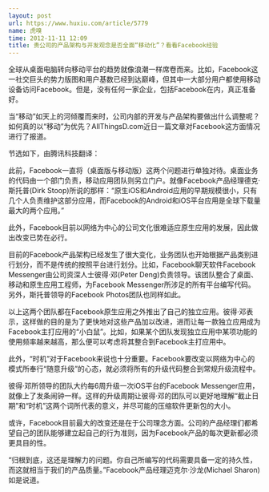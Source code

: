 ```yaml
---
layout: post
url: https://www.huxiu.com/article/5779
name: 虎嗅
time: 2012-11-11 12:09
title: 贵公司的产品架构与开发观念是否全面“移动化”？看看Facebook经验
---
```

全球从桌面电脑转向移动平台的趋势就像浪潮一样席卷而来。比如，Facebook这一社交巨头的势力版图和用户基数已经到达巅峰，但其中一大部分用户都使用移动设备访问Facebook。但是，没有任何一家企业，包括Facebook在内，真正准备好。

当“移动”如天上的河倾覆而来时，公司内部的开发与产品架构要做出什么调整呢？如何真的以“移动”为优先？AllThingsD.com近日一篇文章对Facebook这方面情况进行了报道。

节选如下，由腾讯科技翻译：

此前，Facebook一直将（桌面版与移动版）这两个问题进行单独对待。桌面业务的代码由一个部门负责，移动应用团队则另立门户。就像Facebook产品经理德克·斯托普(Dirk Stoop)所说的那样：“原生iOS和Android应用的早期规模很小，只有几个人负责维护这部分应用，而Facebook的Android和iOS平台应用是全球下载量最大的两个应用。”

此外，Facebook目前以网络为中心的公司文化很难适应原生应用的发展，因此做出改变已势在必行。

目前的Facebook产品架构已经发生了很大变化，业务团队也开始根据产品类别进行划分，而不是传统的按照平台进行划分。比如，Facebook聊天软件Facebook Messenger由公司资深人士彼得·邓(Peter Deng)负责领导。该团队整合了桌面、移动和原生应用工程师，为Facebook Messenger所涉足的所有平台编写代码。另外，斯托普领导的Facebook Photos团队也同样如此。

以上这两个团队都在Facebook原生应用之外推出了自己的独立应用。彼得·邓表示，这样做的目的是为了更快地对这些产品加以改进，进而让每一款独立应用成为Facebook主打应用的“小白鼠”。比如，如果某个团队发现独立应用中某项功能的使用频率越来越高，那么便可以考虑将其整合到Facebook主打应用中。

此外，“时机”对于Facebook来说也十分重要。Facebook要改变以网络为中心的模式所奉行“随意升级”的心态，就必须将所有的升级代码整合到常规升级流程中。

彼得·邓所领导的团队大约每6周升级一次iOS平台的Facebook Messenger应用，就像上了发条闹钟一样。这样的升级周期让彼得·邓的团队可以更好地理解“截止日期”和“时机”这两个词所代表的意义，并尽可能的压缩软件更新包的大小。

或许，Facebook目前最大的改变还是在于公司理念方面。公司的产品经理们都希望自己的团队能够建立起自己的行为准则，因为Facebook产品的每次更新都必须更具目的性。

“归根到底，这还是理解力的问题。你自己所编写的代码需要具备一定的持久性，而这就相当于我们的产品质量。”Facebook产品经理迈克尔·沙龙(Michael Sharon)如是说道。

